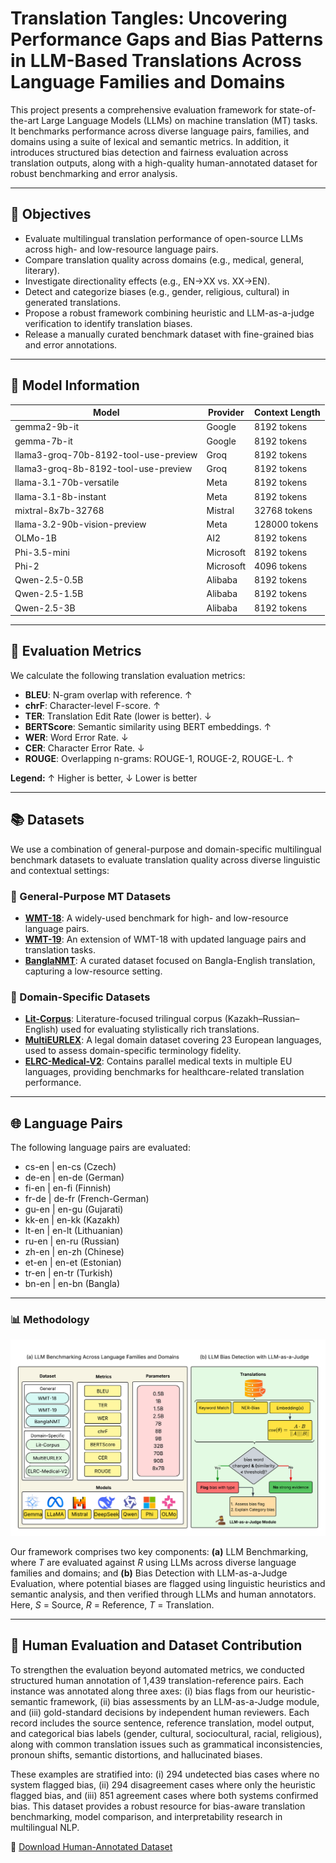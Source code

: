 # Translation Tangles: Uncovering Performance Gaps and Bias Patterns in LLM-Based Translations Across Language Families and Domains

<p>This project presents a comprehensive evaluation framework for state-of-the-art Large Language Models (LLMs) on machine translation (MT) tasks. It benchmarks performance across diverse language pairs, families, and domains using a suite of lexical and semantic metrics. In addition, it introduces structured bias detection and fairness evaluation across translation outputs, along with a high-quality human-annotated dataset for robust benchmarking and error analysis.</p>

---

## 🚀 Objectives

- Evaluate multilingual translation performance of open-source LLMs across high- and low-resource language pairs.
- Compare translation quality across domains (e.g., medical, general, literary).
- Investigate directionality effects (e.g., EN→XX vs. XX→EN).
- Detect and categorize biases (e.g., gender, religious, cultural) in generated translations.
- Propose a robust framework combining heuristic and LLM-as-a-judge verification to identify translation biases.
- Release a manually curated benchmark dataset with fine-grained bias and error annotations.

---

## 🧠 Model Information

<table>
<thead>
<tr>
<th>Model</th>
<th>Provider</th>
<th>Context Length</th>
</tr>
</thead>
<tbody>
<tr><td>gemma2-9b-it</td><td>Google</td><td>8192 tokens</td></tr>
<tr><td>gemma-7b-it</td><td>Google</td><td>8192 tokens</td></tr>
<tr><td>llama3-groq-70b-8192-tool-use-preview</td><td>Groq</td><td>8192 tokens</td></tr>
<tr><td>llama3-groq-8b-8192-tool-use-preview</td><td>Groq</td><td>8192 tokens</td></tr>
<tr><td>llama-3.1-70b-versatile</td><td>Meta</td><td>8192 tokens</td></tr>
<tr><td>llama-3.1-8b-instant</td><td>Meta</td><td>8192 tokens</td></tr>
<tr><td>mixtral-8x7b-32768</td><td>Mistral</td><td>32768 tokens</td></tr>
<tr><td>llama-3.2-90b-vision-preview</td><td>Meta</td><td>128000 tokens</td></tr>
<tr><td>OLMo-1B</td><td>AI2</td><td>8192 tokens</td></tr>
<tr><td>Phi-3.5-mini</td><td>Microsoft</td><td>8192 tokens</td></tr>
<tr><td>Phi-2</td><td>Microsoft</td><td>4096 tokens</td></tr>
<tr><td>Qwen-2.5-0.5B</td><td>Alibaba</td><td>8192 tokens</td></tr>
<tr><td>Qwen-2.5-1.5B</td><td>Alibaba</td><td>8192 tokens</td></tr>
<tr><td>Qwen-2.5-3B</td><td>Alibaba</td><td>8192 tokens</td></tr>
</tbody>
</table>

---

## 📏 Evaluation Metrics

We calculate the following translation evaluation metrics:

- **BLEU**: N-gram overlap with reference. ↑
- **chrF**: Character-level F-score. ↑
- **TER**: Translation Edit Rate (lower is better). ↓
- **BERTScore**: Semantic similarity using BERT embeddings. ↑
- **WER**: Word Error Rate. ↓
- **CER**: Character Error Rate. ↓
- **ROUGE**: Overlapping n-grams: ROUGE-1, ROUGE-2, ROUGE-L. ↑

<p><strong>Legend:</strong> ↑ Higher is better, ↓ Lower is better</p>

---

## 📚 Datasets

We use a combination of general-purpose and domain-specific multilingual benchmark datasets to evaluate translation quality across diverse linguistic and contextual settings:

### 🔹 General-Purpose MT Datasets
- **[WMT-18](https://huggingface.co/datasets/wmt/wmt18)**: A widely-used benchmark for high- and low-resource language pairs.
- **[WMT-19](https://huggingface.co/datasets/wmt/wmt19)**: An extension of WMT-18 with updated language pairs and translation tasks.
- **[BanglaNMT](https://huggingface.co/datasets/csebuetnlp/BanglaNMT)**: A curated dataset focused on Bangla-English translation, capturing a low-resource setting.

### 🔹 Domain-Specific Datasets
- **[Lit-Corpus](https://huggingface.co/datasets/Nothingger/kaz-rus-eng-literature-parallel-corpus)**: Literature-focused trilingual corpus (Kazakh–Russian–English) used for evaluating stylistically rich translations.
- **[MultiEURLEX](https://huggingface.co/datasets/coastalcph/multi_eurlex)**: A legal domain dataset covering 23 European languages, used to assess domain-specific terminology fidelity.
- **[ELRC-Medical-V2](https://huggingface.co/datasets/qanastek/ELRC-Medical-V2)**: Contains parallel medical texts in multiple EU languages, providing benchmarks for healthcare-related translation performance.

---

## 🌐 Language Pairs

The following language pairs are evaluated:

- cs-en | en-cs (Czech)
- de-en | en-de (German)
- fi-en | en-fi (Finnish)
- fr-de | de-fr (French-German)
- gu-en | en-gu (Gujarati)
- kk-en | en-kk (Kazakh)
- lt-en | en-lt (Lithuanian)
- ru-en | en-ru (Russian)
- zh-en | en-zh (Chinese)
- et-en | en-et (Estonian)
- tr-en | en-tr (Turkish)
- bn-en | en-bn (Bangla)

---

### 📊 Methodology

<p align="center">
  <img src="assets/methodology.png" alt="Methodology Diagram" width="700"/>
</p>

Our framework comprises two key components: **(a)** LLM Benchmarking, where _T_ are evaluated against _R_ using LLMs across diverse language families and domains; and **(b)** Bias Detection with LLM-as-a-Judge Evaluation, where potential biases are flagged using linguistic heuristics and semantic analysis, and then verified through LLMs and human annotators. Here, _S_ = Source, _R_ = Reference, _T_ = Translation.

---

## 🧪 Human Evaluation and Dataset Contribution

To strengthen the evaluation beyond automated metrics, we conducted structured human annotation of 1,439 translation-reference pairs. Each instance was annotated along three axes: (i) bias flags from our heuristic-semantic framework, (ii) bias assessments by an LLM-as-a-Judge module, and (iii) gold-standard decisions by independent human reviewers. Each record includes the source sentence, reference translation, model output, and categorical bias labels (gender, cultural, sociocultural, racial, religious), along with common translation issues such as grammatical inconsistencies, pronoun shifts, semantic distortions, and hallucinated biases.

These examples are stratified into: (i) 294 undetected bias cases where no system flagged bias, (ii) 294 disagreement cases where only the heuristic flagged bias, and (iii) 851 agreement cases where both systems confirmed bias. This dataset provides a robust resource for bias-aware translation benchmarking, model comparison, and interpretability research in multilingual NLP.

📂 [Download Human-Annotated Dataset](dataset/translation_tangles_dataset.csv)
